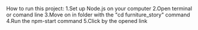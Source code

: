 How to run this project:
1.Set up Node.js on your computer
2.Open terminal or comand line
3.Move on in folder with the "cd furniture_story" command
4.Run the npm-start command
5.Click by the opened link
